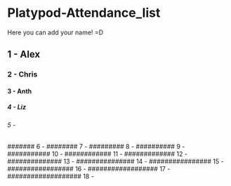 # Platypod-Attendance_list

Here you can add your name! =D

## 1 - Alex

### 2 - Chris

#### 3 - Anth

##### 4 - Liz

###### 5 -

####### 6 -
######## 7 -
######### 8 -
########## 9 -
########### 10 -
############ 11 -
############# 12 -
############## 13 -
############### 14 -
################ 15 -
################# 16 -
################## 17 -
################### 18 -
